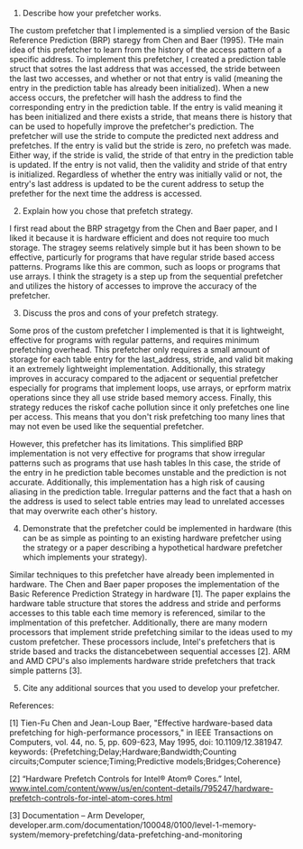 1. Describe how your prefetcher works.

The custom prefetcher that I implemented is a simplied version of the Basic Reference Prediction (BRP) staregy from Chen and Baer (1995). THe main idea of this prefetcher to learn from the history of the access pattern of a specific address. To implement this prefetcher, I created a prediction table struct that sotres the last address that was accessed, the stride between the last two accesses, and whether or not that entry is valid (meaning the entry in the prediction table has already been initialized). When a new access occurs, the prefetcher will hash the address to find the corresponding entry in the prediction table. If the entry is valid meaning it has been initialized and there exists a stride, that means there is history that can be used to hopefully improve the prefetcher's prediction. The prefetcher will use the stride to compute the predicted next address and prefetches. If the entry is valid but the stride is zero, no prefetch was made. Either way, if the stride is valid, the stride of that entry in the prediction table is updated. If the entry is not valid, then the validity and stride of that entry is initialized. Regardless of whether the entry was initially valid or not, the entry's last address is updated to be the curent address to setup the prefether for the next time the address is accessed. 

2. Explain how you chose that prefetch strategy.

I first read about the BRP stragetgy from the Chen and Baer paper, and I liked it because it is hardware efficient and does not require too much storage. The stragey seems relatively simple but it has been shown to be effective, particurly for programs that have regular stride based access patterns. Programs like this are common, such as loops or programs that use arrays. I think the stragety is a step up from the sequential prefetcher and utilizes the history of accesses to improve the accuracy of the prefetcher. 

3. Discuss the pros and cons of your prefetch strategy.

Some pros of the custom prefetcher I implemented is that it is lightweight, effective for programs with regular patterns, and requires minimum prefetching overhead. This prefetcher only requires a small amount of storage for each table entry for the last_address, stride, and valid bit making it an extremely lightweight implementation. Additionally, this strategy improves in accuracy compared to the adjacent or sequential prefetcher especially for programs that implement loops, use arrays, or eprform matrix operations since they all use stride based memory access. Finally, this strategy reduces the riskof cache pollution since it only prefetches one line per access. This means that you don't risk prefetching too many lines that may not even be used like the sequential prefetcher. 

However, this prefetcher has its limitations. This simplified BRP implementation is not very effective for programs that show irregular patterns such as programs that use hash tables In this case, the stride of the entry in he prediction table becomes unstable and the prediction is not accurate. Additionally, this implementation has a high risk of causing aliasing in the prediction table. Irregular patterns and the fact that a hash on the address is used to select table entries may lead to unrelated accesses that may overwrite each other's history.

4. Demonstrate that the prefetcher could be implemented in hardware (this can be
   as simple as pointing to an existing hardware prefetcher using the strategy
   or a paper describing a hypothetical hardware prefetcher which implements
   your strategy).

Similar techniques to this prefetcher have already been implemented in hardware. The Chen and Baer paper proposes the implementation of the Basic Reference Prediction Strategy in hardware [1]. The paper explains the hardware table structure that stores the address and stride and performs accesses to this table each time memory is referenced, similar to the implmentation of this prefetcher. Additionally, there are many modern processors that implement stride prefetching similar to the ideas used to my custom prefetcher. These processors include, Intel's prefetchers that is stride based and tracks the distancebetween sequential accesses [2]. ARM and AMD CPU's also implements hardware stride prefetchers that track simple patterns [3]. 

5. Cite any additional sources that you used to develop your prefetcher.

References:

[1] Tien-Fu Chen and Jean-Loup Baer, "Effective hardware-based data prefetching for high-performance processors," in IEEE Transactions on Computers, vol. 44, no. 5, pp. 609-623, May 1995, doi: 10.1109/12.381947.
keywords: {Prefetching;Delay;Hardware;Bandwidth;Counting circuits;Computer science;Timing;Predictive models;Bridges;Coherence}

[2] “Hardware Prefetch Controls for Intel® Atom® Cores.” Intel, www.intel.com/content/www/us/en/content-details/795247/hardware-prefetch-controls-for-intel-atom-cores.html

[3] Documentation – Arm Developer, developer.arm.com/documentation/100048/0100/level-1-memory-system/memory-prefetching/data-prefetching-and-monitoring